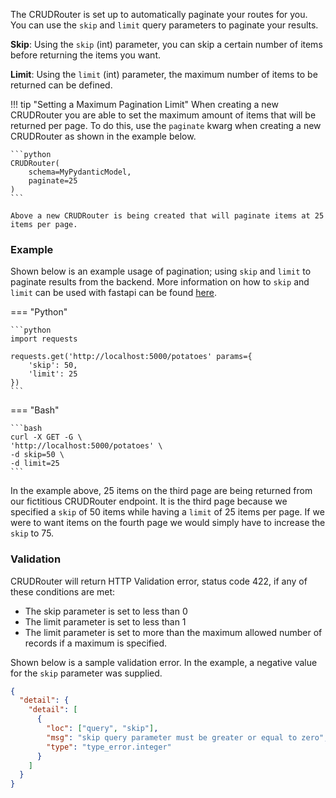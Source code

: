 The CRUDRouter is set up to automatically paginate your routes for you. You can use the `skip` and `limit` query parameters to
paginate your results.

**Skip**:
Using the `skip` (int) parameter, you can skip a certain number of items before returning the items you want.

**Limit**:
Using the `limit` (int) parameter, the maximum number of items to be returned can be defined.

!!! tip "Setting a Maximum Pagination Limit"
    When creating a new CRUDRouter you are able to set the maximum amount of items that will be returned per page.
    To do this, use the `paginate` kwarg when creating a new CRUDRouter as shown in the example below.

    ```python
    CRUDRouter(
        schema=MyPydanticModel, 
        paginate=25
    )
    ```

    Above a new CRUDRouter is being created that will paginate items at 25 items per page.


### Example
Shown below is an example usage of pagination; using `skip` and `limit` to paginate results from the backend. More information on how to 
`skip` and `limit` can be used with fastapi can be found [here](https://fastapi.tiangolo.com/tutorial/sql-databases/#crud-utils).

=== "Python"

    ```python
    import requests

    requests.get('http://localhost:5000/potatoes' params={
        'skip': 50,
        'limit': 25
    })
    ```

=== "Bash"

    ```bash
    curl -X GET -G \
    'http://localhost:5000/potatoes' \
    -d skip=50 \
    -d limit=25
    ```

In the example above, 25 items on the third page are being returned from our fictitious CRUDRouter endpoint. It is the third
page because we specified a `skip` of 50 items while having a `limit` of 25 items per page. If we were to want items on the fourth 
page we would simply have to increase the `skip` to 75.



### Validation
CRUDRouter will return HTTP Validation error, status code 422, if any of these conditions are met:

- The skip parameter is set to less than 0
- The limit parameter is set to less than 1
- The limit parameter is set to more than the maximum allowed number of records if a maximum is specified.

Shown below is a sample validation error. In the example, a negative value for the `skip` parameter was supplied.
```json
{
  "detail": {
    "detail": [
      {
        "loc": ["query", "skip"],
        "msg": "skip query parameter must be greater or equal to zero",
        "type": "type_error.integer"
      }
    ]
  }
}
```
